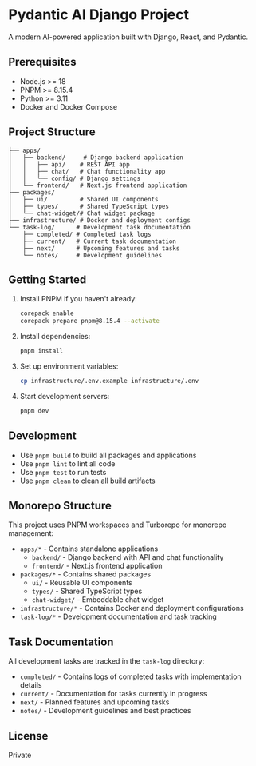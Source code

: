 # Pydantic AI Django Project

A modern AI-powered application built with Django, React, and Pydantic.

## Prerequisites

- Node.js >= 18
- PNPM >= 8.15.4
- Python >= 3.11
- Docker and Docker Compose

## Project Structure

```
├── apps/
│   ├── backend/     # Django backend application
│   │   ├── api/    # REST API app
│   │   ├── chat/   # Chat functionality app
│   │   └── config/ # Django settings
│   └── frontend/   # Next.js frontend application
├── packages/
│   ├── ui/         # Shared UI components
│   ├── types/      # Shared TypeScript types
│   └── chat-widget/# Chat widget package
├── infrastructure/ # Docker and deployment configs
└── task-log/      # Development task documentation
    ├── completed/ # Completed task logs
    ├── current/   # Current task documentation
    ├── next/      # Upcoming features and tasks
    └── notes/     # Development guidelines
```

## Getting Started

1. Install PNPM if you haven't already:

   ```bash
   corepack enable
   corepack prepare pnpm@8.15.4 --activate
   ```

2. Install dependencies:

   ```bash
   pnpm install
   ```

3. Set up environment variables:

   ```bash
   cp infrastructure/.env.example infrastructure/.env
   ```

4. Start development servers:
   ```bash
   pnpm dev
   ```

## Development

- Use `pnpm build` to build all packages and applications
- Use `pnpm lint` to lint all code
- Use `pnpm test` to run tests
- Use `pnpm clean` to clean all build artifacts

## Monorepo Structure

This project uses PNPM workspaces and Turborepo for monorepo management:

- `apps/*` - Contains standalone applications
  - `backend/` - Django backend with API and chat functionality
  - `frontend/` - Next.js frontend application
- `packages/*` - Contains shared packages
  - `ui/` - Reusable UI components
  - `types/` - Shared TypeScript types
  - `chat-widget/` - Embeddable chat widget
- `infrastructure/*` - Contains Docker and deployment configurations
- `task-log/*` - Development documentation and task tracking

## Task Documentation

All development tasks are tracked in the `task-log` directory:

- `completed/` - Contains logs of completed tasks with implementation details
- `current/` - Documentation for tasks currently in progress
- `next/` - Planned features and upcoming tasks
- `notes/` - Development guidelines and best practices

## License

Private
